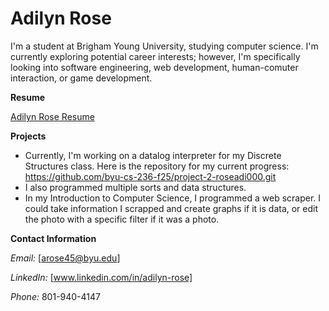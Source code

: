 # Adilyn Rose

I'm a student at Brigham Young University, studying computer science. I'm currently exploring potential career interests; however, I'm specifically looking into software engineering, web development, human-comuter interaction, or game development.

**Resume** 

[Adilyn Rose Resume](Resume.pdf)


**Projects** 

 - Currently, I'm working on a datalog interpreter for my Discrete Structures class. Here is the repository for my current progress: https://github.com/byu-cs-236-f25/project-2-roseadi000.git
 - I also programmed multiple sorts and data structures.
 - In my Introduction to Computer Science, I programmed a web scraper. I could take information I scrapped and create graphs if it is data, or edit the photo with a specific filter if it was a photo.


**Contact Information**

*Email:* [arose45@byu.edu]

*LinkedIn:* [www.linkedin.com/in/adilyn-rose]

*Phone:* 801-940-4147
